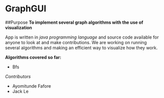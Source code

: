 # GraphGUI
##Purpose
**To implement several graph algorithms with the use of visualization**

App is written in *java programming language* and source code available for anyone to look at and make contributions.
We are working on running several algorithms and making an efficient way to visualize how they work.

**Algorithms covered so far:** 
- Bfs




*Contributors*
- Ayomitunde Fafore
- Jack Le
